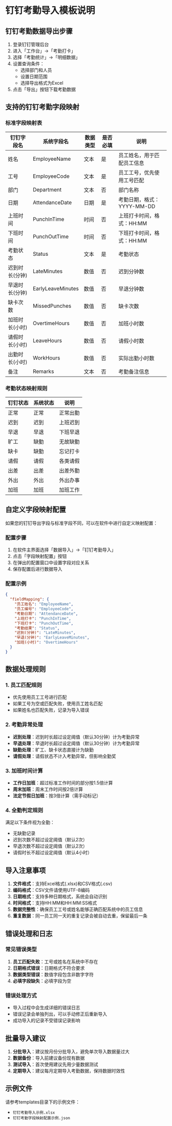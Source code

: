 # 钉钉考勤导入模板说明

## 钉钉考勤数据导出步骤

1. 登录钉钉管理后台
2. 进入「工作台」→「考勤打卡」
3. 选择「考勤统计」→「明细数据」
4. 设置查询条件：
   - 选择部门和人员
   - 设置日期范围
   - 选择导出格式为Excel
5. 点击「导出」按钮下载考勤数据

## 支持的钉钉考勤字段映射

### 标准字段映射表

| 钉钉字段名 | 系统字段名 | 数据类型 | 是否必填 | 说明 |
|------------|------------|----------|----------|------|
| 姓名 | EmployeeName | 文本 | 是 | 员工姓名，用于匹配员工信息 |
| 工号 | EmployeeCode | 文本 | 是 | 员工工号，优先使用工号匹配 |
| 部门 | Department | 文本 | 否 | 部门名称 |
| 日期 | AttendanceDate | 日期 | 是 | 考勤日期，格式：YYYY-MM-DD |
| 上班时间 | PunchInTime | 时间 | 否 | 上班打卡时间，格式：HH:MM |
| 下班时间 | PunchOutTime | 时间 | 否 | 下班打卡时间，格式：HH:MM |
| 考勤状态 | Status | 文本 | 是 | 考勤状态 |
| 迟到时长(分钟) | LateMinutes | 数值 | 否 | 迟到分钟数 |
| 早退时长(分钟) | EarlyLeaveMinutes | 数值 | 否 | 早退分钟数 |
| 缺卡次数 | MissedPunches | 数值 | 否 | 缺卡次数 |
| 加班时长(小时) | OvertimeHours | 数值 | 否 | 加班小时数 |
| 请假时长(小时) | LeaveHours | 数值 | 否 | 请假小时数 |
| 出勤时长(小时) | WorkHours | 数值 | 否 | 实际出勤小时数 |
| 备注 | Remarks | 文本 | 否 | 考勤备注信息 |

### 考勤状态映射规则

| 钉钉状态 | 系统状态 | 说明 |
|----------|----------|------|
| 正常 | 正常 | 正常出勤 |
| 迟到 | 迟到 | 上班迟到 |
| 早退 | 早退 | 下班早退 |
| 旷工 | 缺勤 | 无故缺勤 |
| 缺卡 | 缺勤 | 忘记打卡 |
| 请假 | 请假 | 各类请假 |
| 出差 | 出差 | 出差外勤 |
| 外出 | 外出 | 外出办事 |
| 加班 | 加班 | 加班工作 |

## 自定义字段映射配置

如果您的钉钉导出字段与标准字段不同，可以在软件中进行自定义映射配置：

### 配置步骤

1. 在软件主界面选择「数据导入」→「钉钉考勤导入」
2. 点击「字段映射配置」按钮
3. 在弹出的配置窗口中设置字段对应关系
4. 保存配置后进行数据导入

### 配置示例

```json
{
  "fieldMapping": {
    "员工姓名": "EmployeeName",
    "员工编号": "EmployeeCode",
    "考勤日期": "AttendanceDate",
    "上班打卡": "PunchInTime",
    "下班打卡": "PunchOutTime",
    "考勤结果": "Status",
    "迟到(分钟)": "LateMinutes",
    "早退(分钟)": "EarlyLeaveMinutes",
    "加班(小时)": "OvertimeHours"
  }
}
```

## 数据处理规则

### 1. 员工匹配规则

- 优先使用员工工号进行匹配
- 如果工号为空或匹配失败，使用员工姓名匹配
- 如果姓名也匹配失败，记录为导入错误

### 2. 考勤异常处理

- **迟到处理**：迟到时长超过设定阈值（默认30分钟）计为考勤异常
- **早退处理**：早退时长超过设定阈值（默认30分钟）计为考勤异常
- **缺勤处理**：旷工、缺卡状态直接计为缺勤
- **请假处理**：请假状态不计入考勤异常，但影响全勤奖

### 3. 加班时间计算

- **工作日加班**：超过标准工作时间的部分按1.5倍计算
- **周末加班**：周末工作时间按2倍计算
- **法定节假日加班**：按3倍计算（需手动标记）

### 4. 全勤判定规则

满足以下条件视为全勤：
- 无缺勤记录
- 迟到次数不超过设定阈值（默认2次）
- 早退次数不超过设定阈值（默认2次）
- 请假时长不超过设定阈值（默认4小时）

## 导入注意事项

1. **文件格式**：支持Excel格式(.xlsx)和CSV格式(.csv)
2. **编码格式**：CSV文件请使用UTF-8编码
3. **日期格式**：支持多种日期格式，系统会自动识别
4. **时间格式**：支持HH:MM和HH:MM:SS格式
5. **数据完整性**：确保员工工号或姓名能够正确匹配系统中的员工信息
6. **重复数据**：同一员工同一天的重复记录会被自动去重，保留最后一条

## 错误处理和日志

### 常见错误类型

1. **员工匹配失败**：工号或姓名在系统中不存在
2. **日期格式错误**：日期格式不符合要求
3. **数据类型错误**：数值字段包含非数字字符
4. **必填字段缺失**：必填字段为空

### 错误处理方式

- 导入过程中会生成详细的错误日志
- 错误记录会单独列出，可以手动修正后重新导入
- 成功导入的记录不受错误记录影响

## 批量导入建议

1. **分批导入**：建议按月份分批导入，避免单次导入数据量过大
2. **数据备份**：导入前建议备份现有数据
3. **测试导入**：首次使用建议先用少量数据测试
4. **定期导入**：建议每月定期导入考勤数据，保持数据时效性

## 示例文件

请参考templates目录下的示例文件：
- `钉钉考勤导入示例.xlsx`
- `钉钉考勤字段映射配置示例.json`